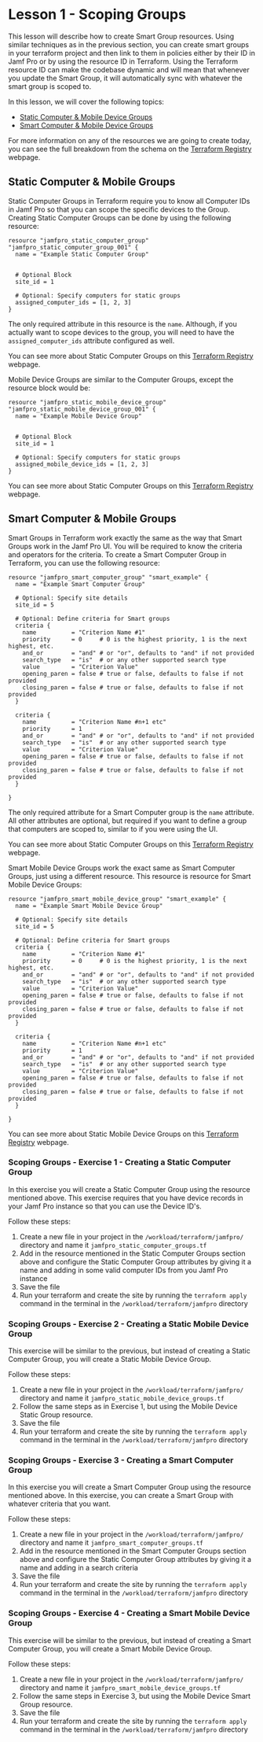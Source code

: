 # Lesson 1 - Scoping Groups

This lesson will describe how to create Smart Group resources. Using similar techniques as in the previous section, you can create smart groups in your terraform project and then link to them in policies either by their ID in Jamf Pro or by using the resource ID in Terraform. Using the Terraform resource ID can make the codebase dynamic and will mean that whenever you update the Smart Group, it will automatically sync with whatever the smart group is scoped to.

In this lesson, we will cover the following topics:

- [Static Computer & Mobile Device Groups](#static-computer--mobile-groups)
- [Smart Computer & Mobile Device Groups](#smart-computer--mobile-groups)

For more information on any of the resources we are going to create today, you can see the full breakdown from the schema on the [Terraform Registry](https://registry.terraform.io/providers/deploymenttheory/jamfpro/latest/docs/resources) webpage.

## Static Computer & Mobile Groups

Static Computer Groups in Terraform require you to know all Computer IDs in Jamf Pro so that you can scope the specific devices to the Group. Creating Static Computer Groups can be done by using the following resource:

```
resource "jamfpro_static_computer_group" "jamfpro_static_computer_group_001" {
  name = "Example Static Computer Group"


  # Optional Block
  site_id = 1

  # Optional: Specify computers for static groups
  assigned_computer_ids = [1, 2, 3]
}
```

The only required attribute in this resource is the `name`. Although, if you actually want to scope devices to the group, you will need to have the `assigned_computer_ids` attribute configured as well.

You can see more about Static Computer Groups on this [Terraform Registry](https://registry.terraform.io/providers/deploymenttheory/jamfpro/latest/docs/resources/static_computer_group) webpage.

Mobile Device Groups are similar to the Computer Groups, except the resource block would be:

```
resource "jamfpro_static_mobile_device_group" "jamfpro_static_mobile_device_group_001" {
  name = "Example Mobile Device Group"


  # Optional Block
  site_id = 1

  # Optional: Specify computers for static groups
  assigned_mobile_device_ids = [1, 2, 3]
}
```

You can see more about Static Computer Groups on this [Terraform Registry](https://registry.terraform.io/providers/deploymenttheory/jamfpro/latest/docs/resources/static_mobile_device_group) webpage.

## Smart Computer & Mobile Groups

Smart Groups in Terraform work exactly the same as the way that Smart Groups work in the Jamf Pro UI. You will be required to know the criteria and operators for the criteria. To create a Smart Computer Group in Terraform, you can use the following resource:

```
resource "jamfpro_smart_computer_group" "smart_example" {
  name = "Example Smart Computer Group"

  # Optional: Specify site details
  site_id = 5

  # Optional: Define criteria for Smart groups
  criteria {
    name          = "Criterion Name #1"
    priority      = 0     # 0 is the highest priority, 1 is the next highest, etc.
    and_or        = "and" # or "or", defaults to "and" if not provided
    search_type   = "is"  # or any other supported search type
    value         = "Criterion Value"
    opening_paren = false # true or false, defaults to false if not provided
    closing_paren = false # true or false, defaults to false if not provided
  }

  criteria {
    name          = "Criterion Name #n+1 etc"
    priority      = 1
    and_or        = "and" # or "or", defaults to "and" if not provided
    search_type   = "is"  # or any other supported search type
    value         = "Criterion Value"
    opening_paren = false # true or false, defaults to false if not provided
    closing_paren = false # true or false, defaults to false if not provided
  }

}
```

The only required attribute for a Smart Computer group is the `name` attribute. All other attributes are optional, but required if you want to define a group that computers are scoped to, similar to if you were using the UI.

You can see more about Static Computer Groups on this [Terraform Registry](https://registry.terraform.io/providers/deploymenttheory/jamfpro/latest/docs/resources/smart_computer_group) webpage.

Smart Mobile Device Groups work the exact same as Smart Computer Groups, just using a different resource. This resource is resource for Smart Mobile Device Groups:

```
resource "jamfpro_smart_mobile_device_group" "smart_example" {
  name = "Example Smart Mobile Device Group"

  # Optional: Specify site details
  site_id = 5

  # Optional: Define criteria for Smart groups
  criteria {
    name          = "Criterion Name #1"
    priority      = 0     # 0 is the highest priority, 1 is the next highest, etc.
    and_or        = "and" # or "or", defaults to "and" if not provided
    search_type   = "is"  # or any other supported search type
    value         = "Criterion Value"
    opening_paren = false # true or false, defaults to false if not provided
    closing_paren = false # true or false, defaults to false if not provided
  }

  criteria {
    name          = "Criterion Name #n+1 etc"
    priority      = 1
    and_or        = "and" # or "or", defaults to "and" if not provided
    search_type   = "is"  # or any other supported search type
    value         = "Criterion Value"
    opening_paren = false # true or false, defaults to false if not provided
    closing_paren = false # true or false, defaults to false if not provided
  }

}
```

You can see more about Static Mobile Device Groups on this [Terraform Registry](https://registry.terraform.io/providers/deploymenttheory/jamfpro/latest/docs/resources/smart_mobile_device_group) webpage.

### Scoping Groups - Exercise 1 - Creating a Static Computer Group

In this exercise you will create a Static Computer Group using the resource mentioned above. This exercise requires that you have device records in your Jamf Pro instance so that you can use the Device ID's.

Follow these steps:

1. Create a new file in your project in the `/workload/terraform/jamfpro/` directory and name it `jamfpro_static_computer_groups.tf`
2. Add in the resource mentioned in the Static Computer Groups section above and configure the Static Computer Group attributes by giving it a name and adding in some valid computer IDs from you Jamf Pro instance
3. Save the file
4. Run your terraform and create the site by running the `terraform apply` command in the terminal in the `/workload/terraform/jamfpro` directory

### Scoping Groups - Exercise 2 - Creating a Static Mobile Device Group

This exercise will be similar to the previous, but instead of creating a Static Computer Group, you will create a Static Mobile Device Group.

Follow these steps:

1. Create a new file in your project in the `/workload/terraform/jamfpro/` directory and name it `jamfpro_static_mobile_device_groups.tf`
2. Follow the same steps as in Exercise 1, but using the Mobile Device Static Group resource.
3. Save the file
4. Run your terraform and create the site by running the `terraform apply` command in the terminal in the `/workload/terraform/jamfpro` directory

### Scoping Groups - Exercise 3 - Creating a Smart Computer Group

In this exercise you will create a Smart Computer Group using the resource mentioned above. In this exercise, you can create a Smart Group with whatever criteria that you want.

Follow these steps:

1. Create a new file in your project in the `/workload/terraform/jamfpro/` directory and name it `jamfpro_smart_computer_groups.tf`
2. Add in the resource mentioned in the Smart Computer Groups section above and configure the Static Computer Group attributes by giving it a name and adding in a search criteria
3. Save the file
4. Run your terraform and create the site by running the `terraform apply` command in the terminal in the `/workload/terraform/jamfpro` directory

### Scoping Groups - Exercise 4 - Creating a Smart Mobile Device Group

This exercise will be similar to the previous, but instead of creating a Smart Computer Group, you will create a Smart Mobile Device Group.

Follow these steps:

1. Create a new file in your project in the `/workload/terraform/jamfpro/` directory and name it `jamfpro_smart_mobile_device_groups.tf`
2. Follow the same steps in Exercise 3, but using the Mobile Device Smart Group resource.
3. Save the file
4. Run your terraform and create the site by running the `terraform apply` command in the terminal in the `/workload/terraform/jamfpro` directory

